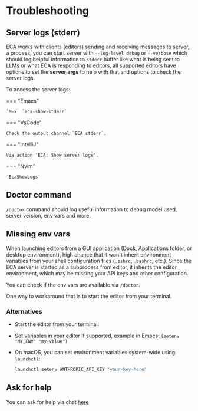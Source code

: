 # Troubleshooting

## Server logs (stderr)

ECA works with clients (editors) sending and receiving messages to server, a process, you can start server with `--log-level debug` or `--verbose` which should log helpful information to `stderr` buffer like what is being sent to LLMs or what ECA is responding to editors, all supported editors have options to set the __server args__ to help with that and options to check the server logs.

To access the server logs:

=== "Emacs"

    `M-x` `eca-show-stderr`
    
=== "VsCode"

    Check the output channel `ECA stderr`.
   
=== "IntelliJ"

    Via action 'ECA: Show server logs'.
    
=== "Nvim"

    `EcaShowLogs` 

## Doctor command

`/doctor` command should log useful information to debug model used, server version, env vars and more.

## Missing env vars

When launching editors from a GUI application (Dock, Applications folder, or desktop environment), high chance that it won't inherit environment variables from your shell configuration files (`.zshrc`, `.bashrc`, etc.). Since the ECA server is started as a subprocess from editor, it inherits the editor environment, which may be missing your API keys and other configuration.

You can check if the env vars are available via `/doctor`.

One way to workaround that is to start the editor from your terminal.

### Alternatives

- Start the editor from your terminal.

- Set variables in your editor if supported, example in Emacs: `(setenv "MY_ENV" "my-value")`

- On macOS, you can set environment variables system-wide using `launchctl`:

   ```bash
   launchctl setenv ANTHROPIC_API_KEY "your-key-here"
   ```

## Ask for help

You can ask for help via chat [here](https://clojurians.slack.com/archives/C093426FPUG)
